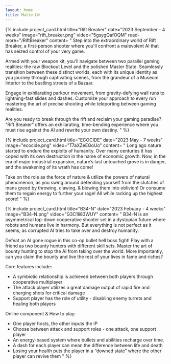 ```yaml
---
layout: home
title: Malte LN
---
```


{% include project_card.html 
	title="Rift Breaker" 
	date="2023 September - 4 weeks" 
	image="rift_breaker.png" 
	video="5gsygQafOQM" 
	read-more="/RiftBreaker"
	content=
"
Step into the extraordinary world of Rift Breaker, a first-person shooter where you'll confront a malevolent AI that has seized control of your very game.

Armed with your weapon kit, you'll navigate between two parallel gaming realities: the raw Blockout Level and the polished Master State. Seamlessly transition between these distinct worlds, each with its unique identity as you journey through captivating scenes, from the grandeur of a Museum Interior to the bustling streets of a Bazaar.

Engage in exhilarating parkour movement, from gravity-defying wall runs to lightning-fast slides and dashes. Customize your approach to every run mastering the art of precise shooting while teleporting between gaming realities.

Are you ready to break through the rift and reclaim your gaming paradise? “Rift Breaker“ offers an exhilarating, time-bending experience where you must rise against the AI and rewrite your own destiny.
"
%}

{% include project_card.html 
	title="ECOCIDE" 
	date="2023 May - 7 weeks" 
	image="ecocide.png" 
	video="T7aXZeEGoUo"
	content=
"
Long ago nature started to endure the exploits of humanity. Over many centuries it has coped with its own destruction in the name of economic growth. Now, in the era of major industrial expansion, nature’s last untouched grove is in danger, and the awakening of its wrath has come!

Take on the role as the force of nature & utilize the powers of natural phenomenon, as you swing around defending yourself from the clutches of mans greed by throwing, clawing, & blowing them into oblivion! Or consume them to regain energy to further your rage! All while racking up the highest score!
"
%}

{% include project_card.html 
	title="B34-N" 
	date="2023 Febuary - 4 weeks" 
	image="B34-N.png" 
	video="G3C1li83WUY"
	content=
"
B34-N is an asymmetrical top-down cooperative shooter set in a dystopian future where robots and humans live in harmony. But everything is not perfect as it seems, as corrupted AI tries to take over and destroy humanity.

Defeat an AI gone rogue in this co-op bullet hell boss fight! Play with a friend as two bounty hunters with different skill sets. Master the art of bounty hunting to stop the AI from taking over the world. More importantly, can you claim the bounty and live the rest of your lives in fame and riches?

Core features include:

 - A symbiotic relationship is achieved between both players through cooperative multiplayer
 - The attack player utilizes a great damage output of rapid fire and charging shots for critical damage
 - Support player has the role of utility - disabling enemy turrets and healing both players

Online component & How to play:

 - One player hosts, the other inputs the IP
 - Choose between attack and support roles - one attack, one support player
 - An energy-based system where bullets and abilities recharge over time.
 - A dash for each player can mean the difference between life and death
 - Losing your health puts the player in a “downed state” where the other player can revive them
"
%}